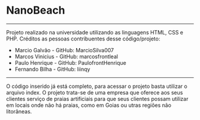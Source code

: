 # NanoBeach
****
Projeto realizado na universidade utilizando as linguagens HTML, CSS e PHP. 
Créditos as pessoas contribuentes desse código/projeto:
- Marcio Galvão - GitHub: MarcioSilva007
- Marcos Vinicius - GitHub: marcosfrontleal
- Paulo Henrique - GitHub: PaulofrontHenrique
- Fernando Bilha - GitHub: liinqy
*****
O código inserido já está completo, para acessar o projeto basta utilizar o arquivo index. O projeto trata-se de uma empresa que oferece aos seus clientes serviço de praias artificiais para que seus clientes possam utilizar em locais onde não há praias, como em Goias ou utras regiões não litorâneas.
